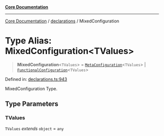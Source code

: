 [**Core Documentation**](../../README.md)

***

[Core Documentation](../../README.md) / [declarations](../README.md) / MixedConfiguration

# Type Alias: MixedConfiguration\<TValues\>

> **MixedConfiguration**\<`TValues`\> = [`MetaConfiguration`](../interfaces/MetaConfiguration.md)\<`TValues`\> \| [`FunctionalConfiguration`](FunctionalConfiguration.md)\<`TValues`\>

Defined in: [declarations.ts:943](https://github.com/stonemjs/core/blob/65c9e07f9d264b07f6e4091fcc29046b5ca8ea45/src/declarations.ts#L943)

MixedConfiguration Type.

## Type Parameters

### TValues

`TValues` *extends* `object` = `any`

